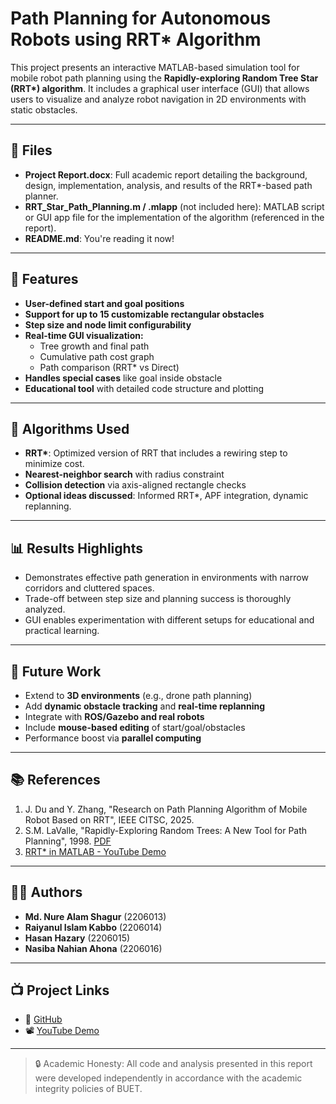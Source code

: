 # Path Planning for Autonomous Robots using RRT\* Algorithm

This project presents an interactive MATLAB-based simulation tool for mobile robot path planning using the **Rapidly-exploring Random Tree Star (RRT\*) algorithm**. It includes a graphical user interface (GUI) that allows users to visualize and analyze robot navigation in 2D environments with static obstacles.

---

## 📁 Files

- **Project Report.docx**: Full academic report detailing the background, design, implementation, analysis, and results of the RRT\*-based path planner.
- **RRT_Star_Path_Planning.m / .mlapp** (not included here): MATLAB script or GUI app file for the implementation of the algorithm (referenced in the report).
- **README.md**: You're reading it now!

---

## 📌 Features

- **User-defined start and goal positions**
- **Support for up to 15 customizable rectangular obstacles**
- **Step size and node limit configurability**
- **Real-time GUI visualization:**
  - Tree growth and final path
  - Cumulative path cost graph
  - Path comparison (RRT\* vs Direct)
- **Handles special cases** like goal inside obstacle
- **Educational tool** with detailed code structure and plotting

---

## 🧠 Algorithms Used

- **RRT\***: Optimized version of RRT that includes a rewiring step to minimize cost.
- **Nearest-neighbor search** with radius constraint
- **Collision detection** via axis-aligned rectangle checks
- **Optional ideas discussed**: Informed RRT\*, APF integration, dynamic replanning.

---

## 📊 Results Highlights

- Demonstrates effective path generation in environments with narrow corridors and cluttered spaces.
- Trade-off between step size and planning success is thoroughly analyzed.
- GUI enables experimentation with different setups for educational and practical learning.

---

## 🚀 Future Work

- Extend to **3D environments** (e.g., drone path planning)
- Add **dynamic obstacle tracking** and **real-time replanning**
- Integrate with **ROS/Gazebo and real robots**
- Include **mouse-based editing** of start/goal/obstacles
- Performance boost via **parallel computing**

---

## 📚 References

1. J. Du and Y. Zhang, "Research on Path Planning Algorithm of Mobile Robot Based on RRT", IEEE CITSC, 2025.
2. S.M. LaValle, "Rapidly-Exploring Random Trees: A New Tool for Path Planning", 1998. [PDF](http://msl.cs.illinois.edu/~lavalle/papers/Lav98c.pdf)
3. [RRT\* in MATLAB - YouTube Demo](https://www.youtube.com/watch?v=4Rd_gTYIft8)

---

## 👨‍💻 Authors

- **Md. Nure Alam Shagur** (2206013)
- **Raiyanul Islam Kabbo** (2206014)
- **Hasan Hazary** (2206015)
- **Nasiba Nahian Ahona** (2206016)

---

## 📺 Project Links

- 🔗 [GitHub](https://github.com/nurealam013/rrt_star_algo)
- 📽️ [YouTube Demo](https://www.youtube.com/watch?v=JOZFty-iTGc)

---

> 🔒 Academic Honesty: All code and analysis presented in this report were developed independently in accordance with the academic integrity policies of BUET.

